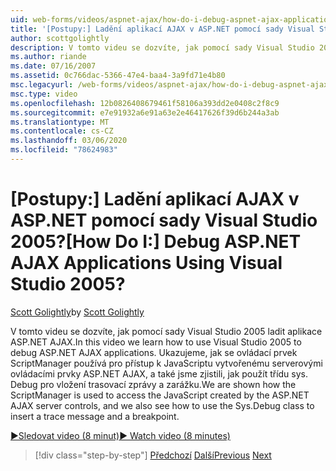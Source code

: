 ```yaml
---
uid: web-forms/videos/aspnet-ajax/how-do-i-debug-aspnet-ajax-applications-using-visual-studio-2005
title: '[Postupy:] Ladění aplikací AJAX v ASP.NET pomocí sady Visual Studio 2005? | Dokumenty Microsoft'
author: scottgolightly
description: V tomto videu se dozvíte, jak pomocí sady Visual Studio 2005 ladit aplikace ASP.NET AJAX. Zobrazujeme, jak se k JavaScriptu přistupuje pomocí ovládacího prvku ScriptManager...
ms.author: riande
ms.date: 07/16/2007
ms.assetid: 0c766dac-5366-47e4-baa4-3a9fd71e4b80
msc.legacyurl: /web-forms/videos/aspnet-ajax/how-do-i-debug-aspnet-ajax-applications-using-visual-studio-2005
msc.type: video
ms.openlocfilehash: 12b0826408679461f58106a393dd2e0408c2f8c9
ms.sourcegitcommit: e7e91932a6e91a63e2e46417626f39d6b244a3ab
ms.translationtype: MT
ms.contentlocale: cs-CZ
ms.lasthandoff: 03/06/2020
ms.locfileid: "78624983"
---
```

# <a name="how-do-i-debug-aspnet-ajax-applications-using-visual-studio-2005"></a><span data-ttu-id="789f5-105">[Postupy:] Ladění aplikací AJAX v ASP.NET pomocí sady Visual Studio 2005?</span><span class="sxs-lookup"><span data-stu-id="789f5-105">[How Do I:] Debug ASP.NET AJAX Applications Using Visual Studio 2005?</span></span>

<span data-ttu-id="789f5-106">[Scott Golightly](https://github.com/scottgolightly)</span><span class="sxs-lookup"><span data-stu-id="789f5-106">by [Scott Golightly](https://github.com/scottgolightly)</span></span>

<span data-ttu-id="789f5-107">V tomto videu se dozvíte, jak pomocí sady Visual Studio 2005 ladit aplikace ASP.NET AJAX.</span><span class="sxs-lookup"><span data-stu-id="789f5-107">In this video we learn how to use Visual Studio 2005 to debug ASP.NET AJAX applications.</span></span> <span data-ttu-id="789f5-108">Ukazujeme, jak se ovládací prvek ScriptManager používá pro přístup k JavaScriptu vytvořenému serverovými ovládacími prvky ASP.NET AJAX, a také jsme zjistili, jak použít třídu sys. Debug pro vložení trasovací zprávy a zarážku.</span><span class="sxs-lookup"><span data-stu-id="789f5-108">We are shown how the ScriptManager is used to access the JavaScript created by the ASP.NET AJAX server controls, and we also see how to use the Sys.Debug class to insert a trace message and a breakpoint.</span></span>

[<span data-ttu-id="789f5-109">&#9654;Sledovat video (8 minut)</span><span class="sxs-lookup"><span data-stu-id="789f5-109">&#9654; Watch video (8 minutes)</span></span>](https://channel9.msdn.com/Blogs/ASP-NET-Site-Videos/how-do-i-debug-aspnet-ajax-applications-using-visual-studio-2005)

> [!div class="step-by-step"]
> <span data-ttu-id="789f5-110">[Předchozí](how-do-i-use-the-aspnet-ajax-profile-services.md)
> [Další](how-do-i-build-a-custom-aspnet-ajax-server-control.md)</span><span class="sxs-lookup"><span data-stu-id="789f5-110">[Previous](how-do-i-use-the-aspnet-ajax-profile-services.md)
[Next](how-do-i-build-a-custom-aspnet-ajax-server-control.md)</span></span>
